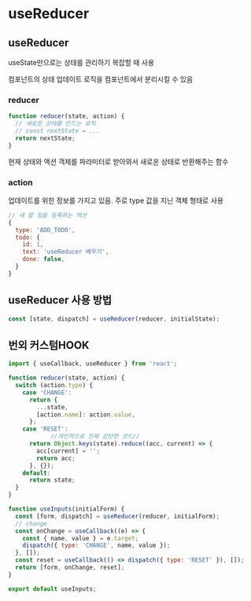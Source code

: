 # useReducer

## useReducer

useState만으로는 상태를 관리하기 복잡할 때 사용

컴포넌트의 상태 업데이트 로직을 컴포넌트에서 분리시킬 수 있음

### reducer

```jsx
function reducer(state, action) {
  // 새로운 상태를 만드는 로직
  // const nextState = ...
  return nextState;
}
```

현재 상태와 액션 객체를 파라미터로 받아와서 새로운 상태로 반환해주는 함수

### action

업데이트를 위한 정보를 가지고 있음. 주로 type 값을 지닌 객체 형태로 사용

```jsx
// 새 할 일을 등록하는 액션
{
  type: 'ADD_TODO',
  todo: {
    id: 1,
    text: 'useReducer 배우기',
    done: false,
  }
}
```

## useReducer 사용 방법

```jsx
const [state, dispatch] = useReducer(reducer, initialState);
```

## 번외 커스텀HOOK

```jsx
import { useCallback, useReducer } from 'react';

function reducer(state, action) {
  switch (action.type) {
    case 'CHANGE':
      return {
        ...state,
        [action.name]: action.value,
      };
    case 'RESET':
			//개인적으로 진짜 감탄한 코드//
      return Object.keys(state).reduce((acc, current) => {
        acc[current] = '';
        return acc;
      }, {});
    default:
      return state;
  }
}

function useInputs(initialForm) {
  const [form, dispatch] = useReducer(reducer, initialForm);
  // change
  const onChange = useCallback((e) => {
    const { name, value } = e.target;
    dispatch({ type: 'CHANGE', name, value });
  }, []);
  const reset = useCallback(() => dispatch({ type: 'RESET' }), []);
  return [form, onChange, reset];
}

export default useInputs;
```